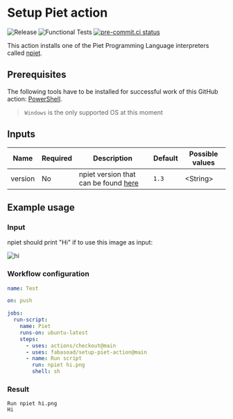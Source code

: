 # Setup Piet action

![Release](https://img.shields.io/github/v/release/fabasoad/setup-piet-action?include_prereleases)
![Functional Tests](https://github.com/fabasoad/setup-piet-action/workflows/Functional%20Tests/badge.svg)
[![pre-commit.ci status](https://results.pre-commit.ci/badge/github/fabasoad/setup-piet-action/main.svg)](https://results.pre-commit.ci/latest/github/fabasoad/setup-piet-action/main)

This action installs one of the Piet Programming Language interpreters
called [npiet](http://www.bertnase.de/npiet).

## Prerequisites

The following tools have to be installed for successful work of this GitHub action:
[PowerShell](https://learn.microsoft.com/en-us/powershell).

> `Windows` is the only supported OS at this moment

## Inputs

| Name    | Required | Description                                                                   | Default | Possible values |
|---------|----------|-------------------------------------------------------------------------------|---------|-----------------|
| version | No       | npiet version that can be found [here](http://www.bertnase.de/npiet/old.html) | `1.3`   | &lt;String&gt;  |

## Example usage

### Input

npiet should print "Hi" if to use this image as input:

![hi](./hi.png)

### Workflow configuration

```yaml
name: Test

on: push

jobs:
  run-script:
    name: Piet
    runs-on: ubuntu-latest
    steps:
      - uses: actions/checkout@main
      - uses: fabasoad/setup-piet-action@main
      - name: Run script
        run: npiet hi.png
        shell: sh
```

### Result

```text
Run npiet hi.png
Hi
```
